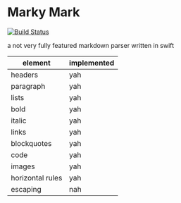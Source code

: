 # Marky Mark

[![Build Status](https://app.bitrise.io/app/35ffce52-20fc-444a-98d5-d0bb98724fd0/status.svg?token=hlMfaKoRx1tenSrq0KECng)](https://app.bitrise.io/app/35ffce52-20fc-444a-98d5-d0bb98724fd0)

a not very fully featured markdown parser written in swift

| element          | implemented | 
| ---------------- | ----------- | 
| headers          | yah         | 
| paragraph        | yah         | 
| lists            | yah         | 
| bold             | yah         |
| italic           | yah         |
| links            | yah         |
| blockquotes      | yah         |
| code             | yah         |
| images           | yah         |
| horizontal rules | yah         |
| escaping         | nah         |
